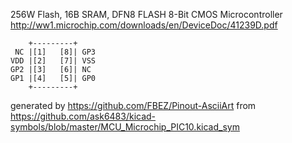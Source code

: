 256W Flash, 16B SRAM, DFN8
FLASH 8-Bit CMOS Microcontroller
http://ww1.microchip.com/downloads/en/DeviceDoc/41239D.pdf


	    +---------+
	 NC |[1]   [8]| GP3
	VDD |[2]   [7]| VSS
	GP2 |[3]   [6]| NC
	GP1 |[4]   [5]| GP0
	    +---------+


generated by https://github.com/FBEZ/Pinout-AsciiArt from https://github.com/ask6483/kicad-symbols/blob/master/MCU_Microchip_PIC10.kicad_sym